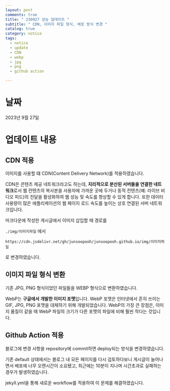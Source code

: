```yaml
---
layout: post
comments: true
title: " 230927 성능 업데이트 "
subtitle: " CDN, 이미지 파일 형식, 배포 방식 변경 "
catalog: true
category: notice
tags:
  - notice
  - update
  - CDN
  - webp
  - jpg
  - png
  - github action

---
```


# 날짜

2023년 9월 27일

# 업데이트 내용

## CDN 적용

이미지를 사용할 떄 CDN(Content Delivery Network)를 적용하였습니다. 

CDN은 콘텐츠 제공 네트워크라고도 하는데, **지리적으로 분산된 서버들을 연결한 네트워크**로서 웹 컨텐츠의 복사본을 사용자에 가까운 곳에 두거나 동적 컨텐츠(예: 라이브 비디오 피드)의 전달을 활성화하여 웹 성능 및 속도를 향상할 수 있게 합니다. 또한 데이터 사용량이 많은 애플리케이션의 웹 페이지 로드 속도를 높이는 상호 연결된 서버 네트워크입니다.

마크다운에 작성한 게시글에서 이미지 삽입할 때 경로를

`./img/이미지파일` 에서

`https://cdn.jsdelivr.net/gh/junsoopooh/junsoopooh.github.io/img/이미지파일`

로 변경하였습니다.

## 이미지 파일 형식 변환

기존 JPG, PNG 형식이었던 파일들을 WEBP 형식으로 변환하였습니다.

WebP는 **구글에서 개발한 이미지 포맷**입니다. WebP 포맷은 인터넷에서 흔히 쓰이는 GIF, JPG, PNG 포맷을 대체하기 위해 개발되었습니다. WebP의 가장 큰 장점은, 이미지 품질이 같을 때 WebP 파일의 크기가 다른 포맷의 파일에 비해 훨씬 작다는 것입니다.

## Github Action 적용

블로그에 변경 사항을 repository에 commit하면 deploy되는 방식을 변경하였습니다.

기존 default 상태에서는 블로그 내 모든 페이지를 다시 검토하다보니 게시글이 늘어나면서 배포에 너무 오랜시간이 소요됐고, 최근에는 10분이 지나며 시간초과로 실패하는 경우가 발생하였습니다.

jekyll.yml을 통해 새로운 workflow를 적용하여 이 문제를 해결하였습니다.